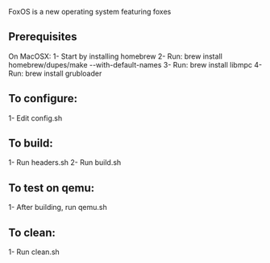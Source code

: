 FoxOS is a new operating system featuring foxes

Prerequisites
-------------

On MacOSX:
1- Start by installing homebrew
2- Run: brew install homebrew/dupes/make --with-default-names
3- Run: brew install libmpc
4- Run: brew install grubloader

To configure:
-------------

1- Edit config.sh

To build:
---------

1- Run headers.sh
2- Run build.sh

To test on qemu:
---------------

1- After building, run qemu.sh

To clean:
---------

1- Run clean.sh
